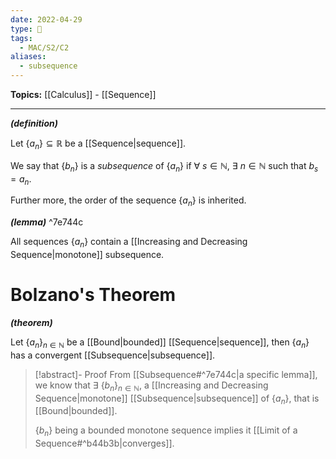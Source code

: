 ```yaml
---
date: 2022-04-29
type: 🧠
tags:
  - MAC/S2/C2
aliases:
  - subsequence
---
```


**Topics:** [[Calculus]] - [[Sequence]]

---

_**(definition)**_

Let $\{ a_n \} \subseteq \mathbb{R}$ be a [[Sequence|sequence]].

We say that $\{ b_n \}$ is a _subsequence_ of $\{ a_n \}$ if $\forall\ s \in \mathbb{N}$, $\exists\ n \in \mathbb{N}$ such that $b_s = a_n$.

Further more, the order of the sequence $\{ a_n \}$ is inherited.

_**(lemma)**_ ^7e744c

All sequences $\{ a_n \}$ contain a [[Increasing and Decreasing Sequence|monotone]] subsequence.

# Bolzano's Theorem

_**(theorem)**_

Let $\{ a_n \}_{n \in \mathbb{N}}$ be a [[Bound|bounded]] [[Sequence|sequence]], then $\{ a_n \}$ has a convergent [[Subsequence|subsequence]].

> [!abstract]- Proof
> From [[Subsequence#^7e744c|a specific lemma]], we know that $\exists\ \{ b_n \}_{n \in \mathbb{N}}$, a [[Increasing and Decreasing Sequence|monotone]] [[Subsequence|subsequence]] of $\{ a_n \}$, that is [[Bound|bounded]].
>
> $\{ b_n \}$ being a bounded monotone sequence implies it [[Limit of a Sequence#^b44b3b|converges]].
